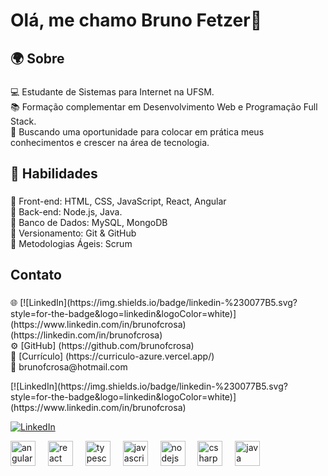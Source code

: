 <h1 align="left">Olá, me chamo Bruno Fetzer👋</h1>

###

<h2 align="left">🌍 Sobre</h2>

###

<p align="left">💻 Estudante de Sistemas para Internet na UFSM.<br>📚 Formação complementar em Desenvolvimento Web e Programação Full Stack.<br>🚀 Buscando uma oportunidade para colocar em prática meus conhecimentos e crescer na área de tecnologia.</p>

###

<h2 align="left">🎯 Habilidades</h2>

###

<p align="left">🔹 Front-end: HTML, CSS, JavaScript, React, Angular  <br>🔹 Back-end: Node.js, Java. <br>🔹 Banco de Dados: MySQL, MongoDB  <br>🔹 Versionamento: Git & GitHub  <br>🔹 Metodologias Ágeis: Scrum</p>

###

<h2 align="left">Contato</h2>

###

<p align="left">🌐 [![LinkedIn](https://img.shields.io/badge/linkedin-%230077B5.svg?style=for-the-badge&logo=linkedin&logoColor=white)](https://www.linkedin.com/in/brunofcrosa) (https://linkedin.com/in/brunofcrosa)  <br>⚙️ [GitHub] (https://github.com/brunofcrosa)  <br>📝 [Currículo] (https://curriculo-azure.vercel.app/) <br>📧 brunofcrosa@hotmail.com</p>
[![LinkedIn](https://img.shields.io/badge/linkedin-%230077B5.svg?style=for-the-badge&logo=linkedin&logoColor=white)](https://www.linkedin.com/in/brunofcrosa)

[![LinkedIn](https://img.shields.io/badge/linkedin-%230077B5.svg?style=for-the-badge&logo=linkedin&logoColor=white)](https://www.linkedin.com/in/brunofcrosa)

<div align="left">
  <img src="https://cdn.jsdelivr.net/gh/devicons/devicon/icons/angularjs/angularjs-original.svg" height="40" alt="angularjs logo"  />
  <img width="12" />
  <img src="https://cdn.jsdelivr.net/gh/devicons/devicon/icons/react/react-original.svg" height="40" alt="react logo"  />
  <img width="12" />
  <img src="https://cdn.jsdelivr.net/gh/devicons/devicon/icons/typescript/typescript-original.svg" height="40" alt="typescript logo"  />
  <img width="12" />
  <img src="https://cdn.jsdelivr.net/gh/devicons/devicon/icons/javascript/javascript-original.svg" height="40" alt="javascript logo"  />
  <img width="12" />
  <img src="https://cdn.jsdelivr.net/gh/devicons/devicon/icons/nodejs/nodejs-original.svg" height="40" alt="nodejs logo"  />
  <img width="12" />
  <img src="https://cdn.jsdelivr.net/gh/devicons/devicon/icons/csharp/csharp-original.svg" height="40" alt="csharp logo"  />
  <img width="12" />
  <img src="https://cdn.jsdelivr.net/gh/devicons/devicon/icons/java/java-original.svg" height="40" alt="java logo"  />
</div>

###
